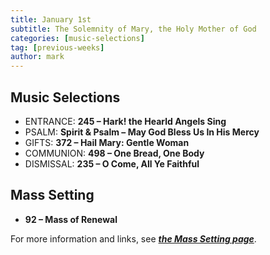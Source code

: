 ```yaml
---
title: January 1st 
subtitle: The Solemnity of Mary, the Holy Mother of God
categories: [music-selections]
tag: [previous-weeks]
author: mark
---
```


## Music Selections

- ENTRANCE: **245 – Hark! the Hearld Angels Sing**
- PSALM: **Spirit & Psalm – May God Bless Us In His Mercy**
- GIFTS: **372 – Hail Mary: Gentle Woman**
- COMMUNION: **498 – One Bread, One Body**
- DISMISSAL: **235 – O Come, All Ye Faithful**

## Mass Setting

- **92 – Mass of Renewal**

For more information and links, see _**[the Mass Setting page](/mass-setting/)**_.
